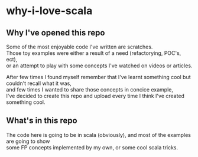# why-i-love-scala

## Why I've opened this repo
Some of the most enjoyable code I've written are scratches.  
Those toy examples were either a result of a need (refactorying, POC's, ect),  
or an attempt to play with some concepts I've watched on videos or articles.  

After few times I found myself remember that I've learnt something cool but couldn't recall what it was,  
and few times I wanted to share those concepts in concice example,  
I've decided to create this repo and upload every time I think I've created something cool.  

## What's in this repo 
The code here is going to be in scala (obviously), and most of the examples are going to show   
some FP concepts implemented by my own, or some cool scala tricks.
